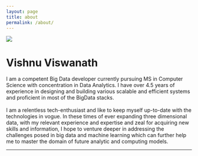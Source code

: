 ```yaml
---
layout: page
title: about
permalink: /about/
---
```


<img class="col one right" src="/img/prof_pic.jpg">

<h1><b>Vishnu Viswanath</b></h1>
I am a competent Big Data developer currently pursuing MS in Computer Science with concentration in Data Analytics. I have over 4.5 years of experience in designing and building various scalable and efficient systems and proficient in most of the BigData stacks.<br/><br/>
	I am a relentless tech-enthusiast and like to keep myself up-to-date with the technologies in vogue. In these times of ever expanding three dimensional data, with my relevant experience and expertise and zeal for acquiring new skills and information, I hope to venture deeper in addressing the challenges posed in big data and machine learning which can further help me to master the domain of future analytic and computing models.
<hr/>
<br/>
<span class="contacticon center">
	<a href="mailto:vishnu.viswanath25@gmail.com"><i class="fa fa-envelope-square"></i></a>
	<a href="https://github.com/soniclavier" target="_blank"><i class="fa fa-github-square"></i></a>
	<a href="https://www.linkedin.com/in/vishnuviswanath25" target="_blank"><i class="fa fa-linkedin-square"></i></a>
	<a href="http://stackoverflow.com/users/864624/vishnu-viswanath" target="_blank"><i class="fa fa-stack-exchange"></i></a>
	<a href="https://twitter.com/vishnuviswanath" target="_blank"><i class="fa fa-twitter-square"></i></a>
</span>

<br/>

